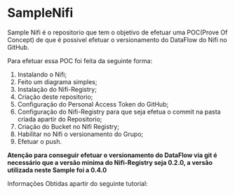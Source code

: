 # SampleNifi

Sample Nifi é o repositorio que tem o objetivo de efetuar uma POC(Prove Of Concept) de que é possivel efetuar o versionamento do DataFlow do Nifi no GitHub.

Para efetuar essa POC foi feita da seguinte forma:

1. Instalando o Nifi;
2. Feito um diagrama simples;
3. Instalação do Nifi-Registry;
4. Criação deste repositorio;
5. Configuração do Personal Access Token do GitHub;
6. Configuração do Nifi-Registry para que seja efetua o commit na pasta criada apartir do Repositorio;
7. Criação do Bucket no Nifi Registry;
8. Habilitar no Nifi o versionamento do Grupo;
9. Efetuar o push.

**Atenção para conseguir efetuar o versionamento do DataFlow via git é necessário que a versão minima do Nifi-Registry seja 0.2.0, a versão utilizada neste Sample foi a 0.4.0** 

Informações Obtidas apartir do seguinte tutorial:
